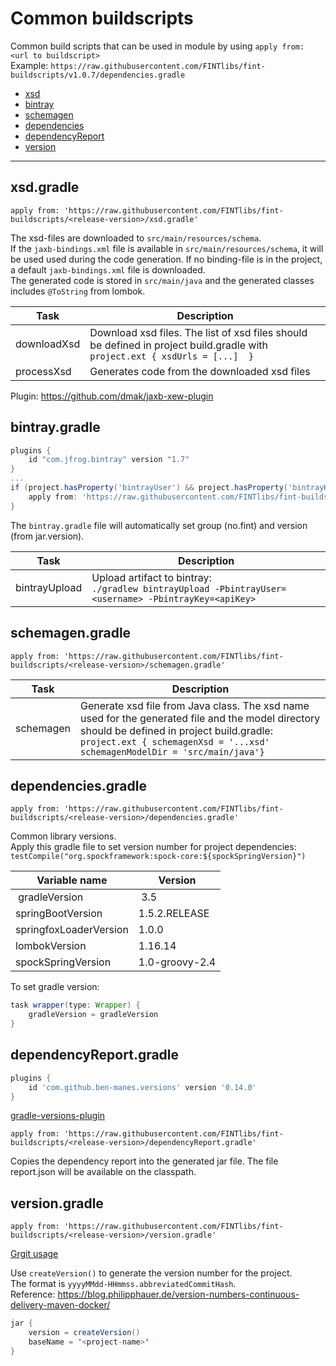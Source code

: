 # Common buildscripts

Common build scripts that can be used in module by using `apply from: <url to buildscript>`  
Example: `https://raw.githubusercontent.com/FINTlibs/fint-buildscripts/v1.0.7/dependencies.gradle`  

* [xsd](#xsdgradle)
* [bintray](#bintraygradle)
* [schemagen](#schemagengradle)
* [dependencies](#dependenciesgradle)
* [dependencyReport](#dependencyreportgradle)
* [version](#versiongradle)

---

## xsd.gradle

`apply from: 'https://raw.githubusercontent.com/FINTlibs/fint-buildscripts/<release-version>/xsd.gradle'`  

The xsd-files are downloaded to `src/main/resources/schema`.  
If the `jaxb-bindings.xml` file is available in `src/main/resources/schema`, it will be used used during the code generation. If no binding-file is in the project, a default `jaxb-bindings.xml` file is downloaded.  
The generated code is stored in `src/main/java` and the generated classes includes `@ToString` from lombok.

| Task | Description |
|------|-------------|
| downloadXsd | Download xsd files. The list of xsd files should be defined in project build.gradle with `project.ext { xsdUrls = [...]  }` |
| processXsd | Generates code from the downloaded xsd files |

Plugin: https://github.com/dmak/jaxb-xew-plugin

## bintray.gradle

```groovy
plugins {
    id "com.jfrog.bintray" version "1.7"
}
...
if (project.hasProperty('bintrayUser') && project.hasProperty('bintrayKey')) {
    apply from: 'https://raw.githubusercontent.com/FINTlibs/fint-buildscripts/<release-version>/bintray.gradle'
}

```

The `bintray.gradle` file will automatically set group (no.fint) and version (from jar.version).

| Task | Description |
|------|-------------|
| bintrayUpload | Upload artifact to bintray:<br>`./gradlew bintrayUpload -PbintrayUser=<username> -PbintrayKey=<apiKey>` |

## schemagen.gradle

`apply from: 'https://raw.githubusercontent.com/FINTlibs/fint-buildscripts/<release-version>/schemagen.gradle'`

| Task | Description |
|------|-------------|
| schemagen | Generate xsd file from Java class. The xsd name used for the generated file and the model directory should be defined in project build.gradle:<br> `project.ext { schemagenXsd = '...xsd' schemagenModelDir = 'src/main/java'}` |

## dependencies.gradle

`apply from: 'https://raw.githubusercontent.com/FINTlibs/fint-buildscripts/<release-version>/dependencies.gradle'`

Common library versions.  
Apply this gradle file to set version number for project dependencies:  
`testCompile("org.spockframework:spock-core:${spockSpringVersion}")`  

| Variable name | Version |
|---------------|---------|
| gradleVersion | 3.5 |
| springBootVersion | 1.5.2.RELEASE |
| springfoxLoaderVersion | 1.0.0 |
| lombokVersion | 1.16.14 |
| spockSpringVersion | 1.0-groovy-2.4 |

To set gradle version:  
```groovy
task wrapper(type: Wrapper) {
    gradleVersion = gradleVersion
}
```

## dependencyReport.gradle

```groovy
plugins {
    id 'com.github.ben-manes.versions' version '0.14.0'
}
```

[gradle-versions-plugin](https://github.com/ben-manes/gradle-versions-plugin)

`apply from: 'https://raw.githubusercontent.com/FINTlibs/fint-buildscripts/<release-version>/dependencyReport.gradle'`

Copies the dependency report into the generated jar file.
The file report.json will be available on the classpath.

## version.gradle

`apply from: 'https://raw.githubusercontent.com/FINTlibs/fint-buildscripts/<release-version>/version.gradle'`

[Grgit usage](https://github.com/ajoberstar/gradle-git/wiki/Grgit-Usage)

Use `createVersion()` to generate the version number for the project.  
The format is `yyyyMMdd-HHmmss.abbreviatedCommitHash`.  
Reference: https://blog.philipphauer.de/version-numbers-continuous-delivery-maven-docker/

```java
jar {
    version = createVersion()
    baseName = '<project-name>'
}
```